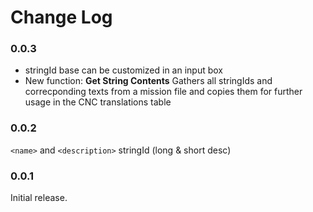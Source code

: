 # Change Log

### 0.0.3

* stringId base can be customized in an input box
* New function: **Get String Contents**
  Gathers all stringIds and correcponding texts from a mission file and copies them for further usage in the CNC translations table

### 0.0.2

`<name>` and `<description>` stringId (long & short desc)

### 0.0.1

Initial release.
